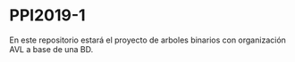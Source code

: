 # PPI2019-1
En este repositorio estará el proyecto de arboles binarios con organización AVL a base de una BD.
